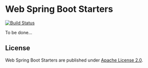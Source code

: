 # Web Spring Boot Starters
[![Build Status](https://travis-ci.org/mkopylec/web-spring-boot-starters.svg?branch=master)](https://travis-ci.org/mkopylec/web-spring-boot-starters)

To be done...

## License
Web Spring Boot Starters are published under [Apache License 2.0](http://www.apache.org/licenses/LICENSE-2.0).